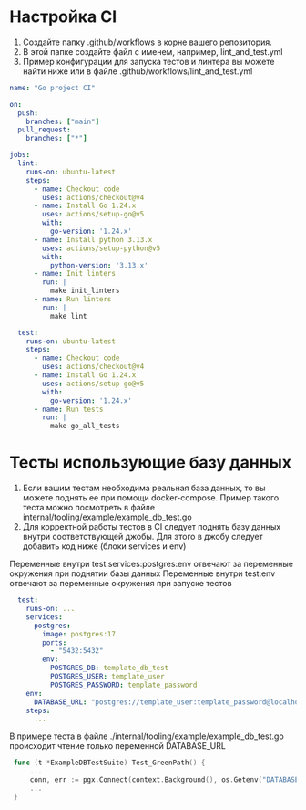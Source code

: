 # Настройка CI
1) Создайте папку .github/workflows в корне вашего репозитория.
2) В этой папке создайте файл с именем, например, lint_and_test.yml
3) Пример конфигурации для запуска тестов и линтера вы можете найти ниже или в файле .github/workflows/lint_and_test.yml
```yml
name: "Go project CI"

on:
  push:
    branches: ["main"]
  pull_request:
    branches: ["*"]

jobs:
  lint:
    runs-on: ubuntu-latest
    steps:
      - name: Checkout code
        uses: actions/checkout@v4
      - name: Install Go 1.24.x
        uses: actions/setup-go@v5
        with:
          go-version: '1.24.x'
      - name: Install python 3.13.x
        uses: actions/setup-python@v5
        with:
          python-version: '3.13.x'
      - name: Init linters
        run: |
          make init_linters
      - name: Run linters
        run: |
          make lint

  test:
    runs-on: ubuntu-latest
    steps:
      - name: Checkout code
        uses: actions/checkout@v4
      - name: Install Go 1.24.x
        uses: actions/setup-go@v5
        with:
          go-version: '1.24.x'
      - name: Run tests
        run: |
          make go_all_tests
```

# Тесты использующие базу данных
1)  Если вашим тестам необходима реальная база данных, то вы можете поднять ее при помощи docker-compose.
    Пример такого теста можно посмотреть в файле internal/tooling/example/example_db_test.go
2)  Для корректной работы тестов в CI следует поднять базу данных внутри соответствующей джобы.
    Для этого в джобу следует добавить код ниже (блоки services и env)

   Переменные внутри test:services:postgres:env отвечают за переменные окружения при поднятии базы данных
   Переменные внутри test:env отвечают за переменные окружения при запуске тестов

   ```yml
     test:
       runs-on: ...
       services:
         postgres:
           image: postgres:17
           ports:
             - "5432:5432"
           env:
             POSTGRES_DB: template_db_test
             POSTGRES_USER: template_user
             POSTGRES_PASSWORD: template_password
       env:
         DATABASE_URL: "postgres://template_user:template_password@localhost:5432/template_db_test"
       steps:
         ...
   ```

   В примере теста в файле ./internal/tooling/example/example_db_test.go происходит чтение только переменной DATABASE_URL
   ```go
    func (t *ExampleDBTestSuite) Test_GreenPath() {
        ...
        conn, err := pgx.Connect(context.Background(), os.Getenv("DATABASE_URL"))
        ...
    }
```
